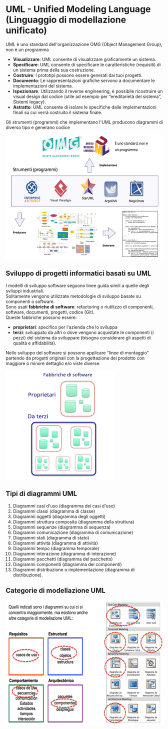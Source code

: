 # UML - Unified Modeling Language (Linguaggio di modellazione unificato)
UML è uno standard dell'organizzazione OMG (Object Management Group), non è un programma
- **Visualizzare**: UML consente di visualizzare graficamente un sistema.
- **Specificare**: UML consente di specificare le caratteristiche (requisiti) di un sistema prima della sua
costruzione.
- **Costruire**: I prototipi possono essere generati dai tuoi progetti.
- **Documento**: Le rappresentazioni grafiche servono a documentare le implementazioni del
sistema.
- **Ispezionare**: Utilizzando il reverse engineering, è possibile ricostruire un visual design dal
codice (utile ad esempio per “ereditarietà del sistema”, Sistemi legacy).
- **Astratto**: UML consente di isolare le specifiche dalle implementazioni finali su cui verrà costruito il sistema finale.

Gli strumenti (programmi) che implementano l'UML producono diagrammi di diverso tipo e generano codice

<img src="images/00_00.png" alt="descrizione" width="600" height="400">

## Sviluppo di progetti informatici basati su UML
I modelli di sviluppo software seguono linee guida simili a quelle degli sviluppi industriali.  
Solitamente vengono utilizzate metodologie di sviluppo basate su componenti o software.  
Sono usati **fabbriche di software**: refactoring o riutilizzo di componenti, software, documenti, progetti, codice (Git).  
Queste fabbriche possono essere:
- **proprietari**: specifico per l'azienda che lo sviluppa
- **terzi**: sviluppato da altri o dove vengono acquistate le componenti (i pezzi) del sistema da sviluppare (bisogna considerare gli aspetti di qualità e affidabilità).

Nello sviluppo del software si possono applicare “linee di montaggio” partendo da progetti originali con la progettazione del prodotto con maggiore o minore dettaglio e/o viste diverse.

<img src="images/00_01.png" alt="descrizione" width="350" height="350">

## Tipi di diagrammi UML
1. Diagrammi casi d'uso (diagramma dei casi d'uso)
2. Diagrammi classi (diagramma di classe)
3. Diagrammi oggetti (diagramma degli oggetti)
4. Diagrammi struttura composita (diagramma della struttura)
5. Diagrammi sequenze (diagramma di sequenza)
6. Diagrammi comunicazione (diagramma di comunicazione)
7. Diagrammi stati (diagramma di stato)
8. Diagrammi attività (diagramma di attività)
9. Diagrammi tempo (diagramma temporale)
10. Diagrammi interazione (diagramma di interazione)
11. Diagrammi pacchetti (diagramma del pacchetto)
12. Diagrammi componenti (diagramma dei componenti)
13. Diagrammi distribuzione o implementazione (diagramma di distribuzione).

## Categorie di modellazione UML
<img src="images/00_02.png" alt="descrizione" width="600" height="400">